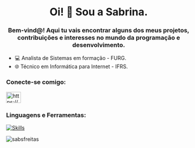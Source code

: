 <h1 align="center">Oi! 👋 Sou a Sabrina.</h1>
<h3 align="center">Bem-vind@! Aqui tu vais encontrar alguns dos meus projetos, contribuições e interesses no mundo da programação e desenvolvimento.</h3>

- 💻 Analista de Sistemas em formação - FURG.
- 🌐 Técnico em Informática para Internet - IFRS.

<h3 align="left">Conecte-se comigo:</h3>
<p align="left">
<a href="https://www.linkedin.com/in/sabrinaramosdefreitas" target="blank"><img align="center" src="https://raw.githubusercontent.com/rahuldkjain/github-profile-readme-generator/master/src/images/icons/Social/linked-in-alt.svg" alt="https://www.linkedin.com/in/sabrina-freitas-8354a8234/" height="30" width="40" /></a>
</p>

<h3 align="left">Linguagens e Ferramentas:</h3>

[![Skills](https://skillicons.dev/icons?i=nodejs,express,py,postgres,sequelize,php,react,js,git,figma,html,css)](https://skillicons.dev)

<p><img align="center" src="https://github-readme-stats.vercel.app/api/top-langs?username=sabsfreitas&show_icons=true&theme=dracula&locale=en&layout=compact" alt="sabsfreitas" /></p>
